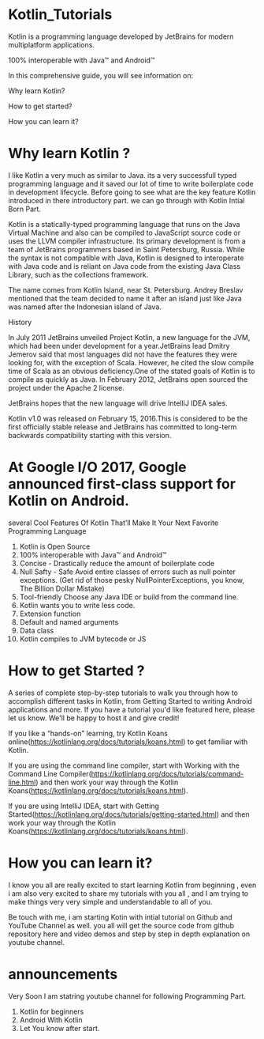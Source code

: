 # Kotlin_Tutorials

Kotlin is a programming language developed by JetBrains for modern multiplatform applications.

100% interoperable with Java™ and Android™

In this comprehensive guide, you will see information on:

Why learn Kotlin?

How to get started?

How you can learn it?

# Why learn Kotlin ?
I like Kotlin a very much as similar to Java. its a very successfull typed programming language and it saved our lot of time to write boilerplate code in development lifecycle. Before going to see what are the key feature Kotlin introduced in there introductory part.
we can go through with Kotlin Intial Born Part.

Kotlin is a statically-typed programming language that runs on the Java Virtual Machine and also can be compiled to JavaScript source code or uses the LLVM compiler infrastructure. Its primary development is from a team of JetBrains programmers based in Saint Petersburg, Russia. While the syntax is not compatible with Java, Kotlin is designed to interoperate with Java code and is reliant on Java code from the existing Java Class Library, such as the collections framework.

The name comes from Kotlin Island, near St. Petersburg. Andrey Breslav mentioned that the team decided to name it after an island just like Java was named after the Indonesian island of Java.

History

In July 2011 JetBrains unveiled Project Kotlin, a new language for the JVM, which had been under development for a year.JetBrains lead Dmitry Jemerov said that most languages did not have the features they were looking for, with the exception of Scala. However, he cited the slow compile time of Scala as an obvious deficiency.One of the stated goals of Kotlin is to compile as quickly as Java. In February 2012, JetBrains open sourced the project under the Apache 2 license.

JetBrains hopes that the new language will drive IntelliJ IDEA sales.

Kotlin v1.0 was released on February 15, 2016.This is considered to be the first officially stable release and JetBrains has committed to long-term backwards compatibility starting with this version.

# At Google I/O 2017, Google announced first-class support for Kotlin on Android.

several Cool Features Of Kotlin That’ll Make It Your Next Favorite Programming Language

1.  Kotlin is Open Source
2.  100% interoperable with Java™ and Android™
3.  Concise - Drastically reduce the amount of boilerplate code
4.  Null Safty - Safe Avoid entire classes of errors such as null pointer exceptions.
    (Get rid of those pesky NullPointerExceptions, you know, The Billion Dollar Mistake)
5.  Tool-friendly Choose any Java IDE or build from the command line.
6.  Kotlin wants you to write less code.
7.  Extension function
8.  Default and named arguments
9.  Data class
10. Kotlin compiles to JVM bytecode or JS

# How to get Started ?

A series of complete step-by-step tutorials to walk you through how to accomplish different tasks in Kotlin, from Getting Started to writing Android applications and more. If you have a tutorial you'd like featured here, please let us know. We'll be happy to host it and give credit!

If you like a “hands-on” learning, try Kotlin Koans online(https://kotlinlang.org/docs/tutorials/koans.html) to get familiar with Kotlin.

If you are using the command line compiler, start with Working with the Command Line Compiler(https://kotlinlang.org/docs/tutorials/command-line.html) and then work your way through the Kotlin Koans(https://kotlinlang.org/docs/tutorials/koans.html).

If you are using IntelliJ IDEA, start with Getting Started(https://kotlinlang.org/docs/tutorials/getting-started.html) and then work your way through the Kotlin Koans(https://kotlinlang.org/docs/tutorials/koans.html).

# How you can learn it?
I know you all are really excited to start learning Kotlin from beginning , even i am also very excited to share my tutorials with you all , and I am trying to make things very very simple and understandable to all of you.

Be touch with me, i am starting Kotin with intial tutorial on Github and YouTube Channel as well.
you all will get the source code from github repository here and video demos and step by step in depth explanation on youtube channel.

# announcements
Very Soon I am statring youtube channel for following Programming Part.
1. Kotlin for beginners
2. Android With Kotlin
3. Let You know after start.
